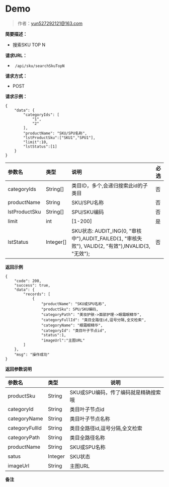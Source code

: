 # Demo

> 作者：yun527292121@163.com

**简要描述：** 

- 搜索SKU TOP N

**请求URL：** 
- ` /api/sku/searchSkuTopN`
  
**请求方式：**
- POST 

**请求示例：**
```
{
    "data": {
		"categoryIds": [
            "1",
            "2"
        ],
        "productName": "SKU/SPU名称",
		"lstProductSku":["SKU1","SPU1"],
		"limit":10,
		"lstStatus":[1]
    }
}
```

|参数名|类型|说明|必选|
|:----    |:---|:----- |-----   |
|categoryIds |String[]   |类目ID，多个,会递归搜索此id的子类目|否|
|productName |String   |SKU/SPU名称|否|
|lstProductSku |String[]   |SPU/SKU编码|否|
|limit |int   |[1-200]|是|
|lstStatus |Integer[]   |SKU状态:	AUDIT_ING(0, "审核中"),AUDIT_FAILED(1, "审核失败"),	VALID(2, "有效"),INVALID(3, "无效");|否|

 **返回示例**
``` 
{
    "code": 200,
    "success": true,
    "data": {
        "records": [
            {
                "productName": "SKU或SPU名称",
                "productSku": SPU/SKU编码,
                "categoryPath": "美妆护肤->面部护理->眼霜眼精华",
                "categoryFullId": "类目全路径id,逗号分隔,全文检索",
                "categoryName": "眼霜眼精华",
                "categoryId": "类目叶子节点id",
				"status":1,
				"imageUrl":"主图URL"
        ]
    },
    "msg": "操作成功"
}
```
 **返回参数说明** 

|参数名|类型|说明|
|:-----  |:-----|-----|
|productSku |String   |SKU或SPU编码，传了编码就是精确搜索哦|
|categoryId |String   |类目叶子节点id|
|categoryName |String   |类目叶子节点名称|
|categoryFullId |String   |类目全路径id,逗号分隔,全文检索|
|categoryPath |String   |类目全路径名称|
|productName |String   |SKU或SPU名称|
|satus |Integer   | SKU状态|
|imageUrl |String   |主图URL|

 **备注**